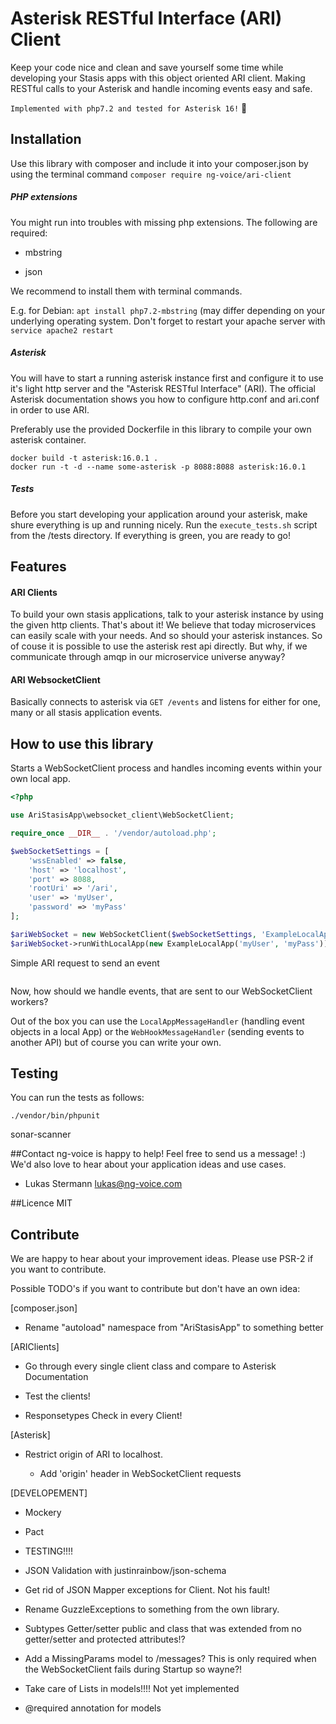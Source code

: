# Asterisk RESTful Interface (ARI) Client

Keep your code nice and clean and save yourself some time while developing your Stasis apps with 
this object oriented ARI client. Making RESTful calls to your Asterisk and handle incoming 
events easy and safe.

`Implemented with php7.2 and tested for Asterisk 16!` :tada:

## Installation
Use this library with composer and include it into your composer.json by using the terminal command
`composer require ng-voice/ari-client`

##### PHP extensions
You might run into troubles with missing php extensions. The following are required:
   
   - mbstring
    
   - json
  
We recommend to install them with terminal commands.

E.g. for Debian: `apt install php7.2-mbstring` (may differ depending on your underlying operating system. Don't forget 
to restart your apache server with `service apache2 restart`
##### Asterisk
You will have to start a running asterisk instance first and configure it to use it's light http server and the 
"Asterisk RESTful Interface" (ARI). The official Asterisk documentation shows you how to configure http.conf and 
ari.conf in order to use ARI.

Preferably use the provided Dockerfile in this library to compile your own asterisk container.

    docker build -t asterisk:16.0.1 .
    docker run -t -d --name some-asterisk -p 8088:8088 asterisk:16.0.1

##### Tests
Before you start developing your application around your asterisk, make shure everything is up and running nicely. 
Run the `execute_tests.sh` script from the /tests directory. If everything is green, you are ready to go!

## Features
#### ARI Clients
To build your own stasis applications, talk to your asterisk instance by using the given http clients.
That's about it!
We believe that today microservices can easily scale with your needs. And so should your asterisk instances.
So of couse it is possible to use the asterisk rest api directly. But why, if we communicate through amqp
in our microservice universe anyway?

#### ARI WebsocketClient
Basically connects to asterisk via `GET /events` and listens for either for one, many or all stasis application events.

## How to use this library

Starts a WebSocketClient process and handles incoming events within your own local app.
```php
<?php

use AriStasisApp\websocket_client\WebSocketClient;

require_once __DIR__ . '/vendor/autoload.php';

$webSocketSettings = [
    'wssEnabled' => false,
    'host' => 'localhost',
    'port' => 8088,
    'rootUri' => '/ari',
    'user' => 'myUser',
    'password' => 'myPass'
];

$ariWebSocket = new WebSocketClient($webSocketSettings, 'ExampleLocalApp');
$ariWebSocket->runWithLocalApp(new ExampleLocalApp('myUser', 'myPass'));
```

Simple ARI request to send an event
```php

```

Now, how should we handle events, that are sent to our WebSocketClient workers?

Out of the box you can use the `LocalAppMessageHandler` (handling event objects in a local App) 
or the `WebHookMessageHandler` (sending events to another API) but of course you can write your own.

## Testing
You can run the tests as follows:

    ./vendor/bin/phpunit

sonar-scanner

##Contact
ng-voice is happy to help! Feel free to send us a message! :) 
We'd also love to hear about your application ideas and use cases.

- Lukas Stermann lukas@ng-voice.com

##Licence
MIT

## Contribute
We are happy to hear about your improvement ideas. Please use PSR-2 if you want to contribute.

Possible TODO's if you want to contribute but don't have an own idea:

[composer.json]

- Rename "autoload" namespace from "AriStasisApp" to something better 


[ARIClients]

- Go through every single client class and compare to Asterisk Documentation

- Test the clients!

- Responsetypes Check in every Client!

[Asterisk]

- Restrict origin of ARI to localhost.
  
  - Add 'origin' header in WebSocketClient requests
  

[DEVELOPEMENT]

- Mockery

- Pact

- TESTING!!!!

- JSON Validation with justinrainbow/json-schema

- Get rid of JSON Mapper exceptions for Client. Not his fault!

- Rename GuzzleExceptions to something from the own library.

- Subtypes Getter/setter public and class that was extended from no getter/setter and protected attributes!?

- Add a MissingParams model to /messages? This is only required when the WebSocketClient fails during Startup so wayne?!

- Take care of Lists in models!!!! Not yet implemented

- @required annotation for models